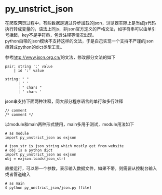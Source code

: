 # py_unstrict_json

在爬取网页过程中，有些数据是通过异步加载的json，浏览器实际上是当成js代码执行转成变量的，语法上同js，非json官方定义的严格文法，如字符串可以由单引号括起，key不是字符串，包含注释等情况出现。  
python自带的json模块不支持这样的文法，于是自己实现一个支持不严谨的json串转成python的dict类型工具。

参考<http://www.json.org.cn/>的文法，修改部分文法的如下

    pair: string ':' value
        | id ':' value

    string: " "
          | ' '
          | " chars "
          | ' chars '

json串支持下面两种注释，同大部分程序语言的单行和多行注释

    // comment
    /* comment */

以module和main两种形式使用，main多用于测试，module用法如下

    # as module
    import py_unstrict_json as exjson

    # json_str is json string which mostly get from website
    # obj is a python dict
    import py_unstrict_json as exjson
    obj = exjson.loads(json_str)

直接运行，可以带一个参数，表示输入数据文件，如果不带，则需要从控制台输入或者管道输入

    # as main
    $ python py_unstrict_json/json.py [file]
